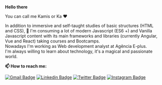 **Hello there**

You can call me Kamis or Ka ❤

In addition to immersive and self-taught studies of basic structures (HTML and CSS), 
🌱 I'm consuming a lot of modern Javascript (ES6 +) and Vanilla Javascript content with 
its main frameworks and libraries (currently Angular, Vue and React) 
taking courses and Bootcamps.
<br>
 Nowadays I'm working as Web development analyst at Agência E-plus.
<br>
 I'm always willing to learn about technology, it's a magical and passionate world.
 
**📫 How to reach me:**

[![Gmail Badge](https://img.shields.io/badge/-vkamila.almeida@gmail.com-red?style=flat-square&logo=Gmail&logoColor=white&link=mailto:vkamila.almeida@gmail.com)](mailto:vkamila.almeida@gmail.com)
[![Linkedin Badge](https://img.shields.io/badge/-LinkedIn-blue?style=flat-square&logo=Linkedin&logoColor=white&link=https://www.linkedin.com/in/kamila-vieira/)](https://www.linkedin.com/in/kamila-vieira/)
[![Twitter Badge](https://img.shields.io/badge/-_akamis-blue?style=flat-square&labelColor=blue&logo=twitter&logoColor=white&link=https://twitter.com/_akamis)](https://twitter.com/_akamis)
[![Instagram Badge](https://img.shields.io/badge/-@kaahvieiraalmeida-D123BA?style=flat-square&logo=instagram&logoColor=white&link=https://www.instagram.com/kaahvieiraalmeida)](https://www.instagram.com/kaahvieiraalmeida/)

